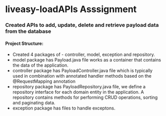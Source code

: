 # liveasy-loadAPIs Asssignment
### Created APIs to add, update, delete and retrieve payload data from the database

#### Project Structure:
- Created 4 packages of - controller, model, exception and repository.
- model package has Payload.java file works as a container that contains the data of the application.
- controller package has PayloadController.java file which is typically used in combination with annotated handler methods based on the @RequestMapping annotation
- repository package has PayloadRepository.java file, we define a repository interface for each domain entity in the application. A repository contains methods for performing CRUD operations, sorting and paginating data.
- exception package has files to handle exceptons.


